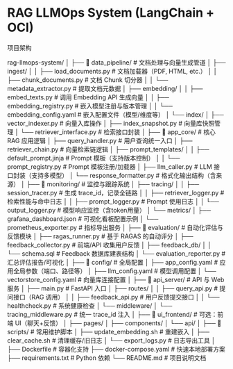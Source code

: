 # RAG LLMOps System (LangChain + OCI)
项目架构

rag-llmops-system/
│
├── 📁 data_pipeline/                     # 文档处理与向量生成管道
│   ├── ingest/
│   │   ├── load_documents.py            # 文档加载器（PDF, HTML, etc.）
│   │   ├── chunk_documents.py           # 文档 Chunk 切分器
│   │   └── metadata_extractor.py        # 提取文档元数据
│   ├── embedding/
│   │   ├── embed_texts.py               # 调用 Embedding API 生成向量
│   │   ├── embedding_registry.py        # 嵌入模型注册与版本管理
│   │   └── embedding_config.yaml        # 嵌入配置文件（模型/维度等）
│   └── index/
│       ├── vector_indexer.py            # 向量入库操作
│       ├── index_snapshot.py            # 向量库快照管理
│       └── retriever_interface.py       # 检索接口封装
│
├── 📁 app_core/                          # 核心 RAG 应用逻辑
│   ├── query_handler.py                 # 用户查询统一入口
│   ├── retriever_chain.py               # 向量检索链逻辑
│   ├── prompt_templates/
│   │   ├── default_prompt.jinja         # Prompt 模板（支持版本控制）
│   │   └── prompt_registry.py           # Prompt 模板注册/加载器
│   ├── llm_caller.py                    # LLM 接口封装（支持多模型）
│   └── response_formatter.py            # 格式化输出结构（含来源）
│
├── 📁 monitoring/                        # 监控与跟踪系统
│   ├── tracing/
│   │   ├── session_tracer.py            # 生成 trace_id，记录全链路
│   │   ├── retriever_logger.py          # 检索性能与命中日志
│   │   ├── prompt_logger.py             # Prompt 使用日志
│   │   └── output_logger.py             # 模型响应监控（含token用量）
│   └── metrics/
│       ├── grafana_dashboard.json       # 可视化看板配置示例
│       └── prometheus_exporter.py       # 指标导出服务
│
├── 📁 evaluation/                        # 自动化评估与反馈模块
│   ├── ragas_runner.py                  # 基于 RAGAS 的自动评分
│   ├── feedback_collector.py            # 前端/API 收集用户反馈
│   ├── feedback_db/
│   │   └── schema.sql                   # Feedback 数据库建表结构
│   └── evaluation_reporter.py           # 汇总评估报告/可视化
│
├── 📁 config/                            # 全局配置
│   ├── app_config.yaml                  # 应用全局参数（端口、路径等）
│   ├── llm_config.yaml                  # 模型调用配置
│   └── vectorstore_config.yaml          # 向量库连接配置
│
├── 📁 api_server/                        # API 与 Web 服务
│   ├── main.py                          # FastAPI 入口
│   ├── routes/
│   │   ├── query_api.py                 # 提问接口（RAG 调用）
│   │   ├── feedback_api.py              # 用户反馈提交接口
│   │   └── healthcheck.py               # 系统健康检查
│   └── middleware/
│       └── tracing_middleware.py        # 统一 trace_id 注入
│
├── 📁 ui_frontend/                       # 可选：前端 UI（聊天+反馈）
│   ├── pages/
│   ├── components/
│   └── api/
│
├── 📁 scripts/                           # 常用维护脚本
│   ├── update_embedding.sh              # 重建嵌入
│   ├── clear_cache.sh                   # 清理缓存/旧日志
│   └── export_logs.py                   # 日志导出工具
│
├── Dockerfile                           # 容器化支持
├── docker-compose.yaml                  # 快速本地部署方案
├── requirements.txt                     # Python 依赖
└── README.md                            # 项目说明文档
